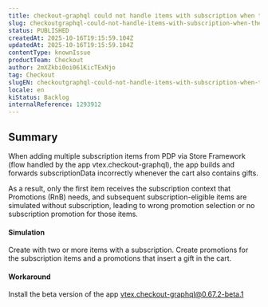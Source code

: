 ```yaml
---
title: checkout-graphql could not handle items with subscription when the orderForm has gifts
slug: checkoutgraphql-could-not-handle-items-with-subscription-when-the-orderform-has-gifts
status: PUBLISHED
createdAt: 2025-10-16T19:15:59.104Z
updatedAt: 2025-10-16T19:15:59.104Z
contentType: knownIssue
productTeam: Checkout
author: 2mXZkbi0oi061KicTExNjo
tag: Checkout
slugEN: checkoutgraphql-could-not-handle-items-with-subscription-when-the-orderform-has-gifts
locale: en
kiStatus: Backlog
internalReference: 1293912
---
```


## Summary


When adding multiple subscription items from PDP via Store Framework (flow handled by the app vtex.checkout-graphql), the app builds and forwards subscriptionData incorrectly whenever the cart also contains gifts.

As a result, only the first item receives the subscription context that Promotions (RnB) needs, and subsequent subscription-eligible items are simulated without subscription, leading to wrong promotion selection or no subscription promotion for those items.


#### Simulation


Create with two or more items with a subscription.
Create promotions for the subscription items and a promotions that insert a gift in the cart.


#### Workaround


Install the beta version of the app vtex.checkout-graphql@0.67.2-beta.1



